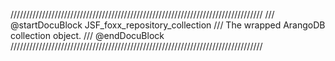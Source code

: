 ////////////////////////////////////////////////////////////////////////////////
/// @startDocuBlock JSF_foxx_repository_collection
/// The wrapped ArangoDB collection object.
/// @endDocuBlock
////////////////////////////////////////////////////////////////////////////////